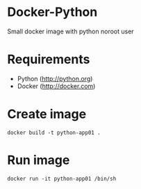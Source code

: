 # Docker-Python

Small docker image with python noroot user


# Requirements

- Python (http://python.org)
- Docker (http://docker.com)


# Create image
```
docker build -t python-app01 .
```
# Run image
```
docker run -it python-app01 /bin/sh
```
